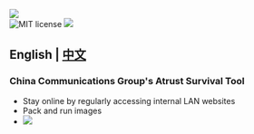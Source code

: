 ![](http://photo.syy4996.top//photo/10002.png)  
![MIT license](https://img.shields.io/badge/License-MIT-blue.svg)
![](https://img.shields.io/badge/python-3.12-blue)
## English  |  [中文](./README.md)
### China Communications Group's Atrust Survival Tool
+ Stay online by regularly accessing internal LAN websites
+ Pack and run images
+ ![](http://photo.syy4996.top//photo/20240407195355.png)